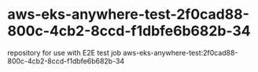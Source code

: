 # aws-eks-anywhere-test-2f0cad88-800c-4cb2-8ccd-f1dbfe6b682b-34
repository for use with E2E test job aws-eks-anywhere-test:2f0cad88-800c-4cb2-8ccd-f1dbfe6b682b-34
